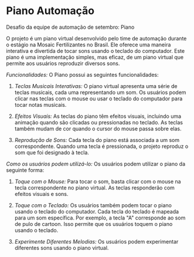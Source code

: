 # Piano Automação

Desafio da equipe de automação de setembro: Piano

O projeto é um piano virtual desenvolvido pelo time de automação durante o estágio na Mosaic Fertilizantes no Brasil. Ele oferece uma maneira interativa e divertida de tocar sons usando o teclado do computador. Este piano é uma implementação simples, mas eficaz, de um piano virtual que permite aos usuários reproduzir diversos sons.

*Funcionalidades:*
O Piano possui as seguintes funcionalidades:

1. *Teclas Musicais Interativas:* O piano virtual apresenta uma série de teclas musicais, cada uma representando um som. Os usuários podem clicar nas teclas com o mouse ou usar o teclado do computador para tocar notas musicais.

2. *Efeitos Visuais:* As teclas do piano têm efeitos visuais, incluindo uma animação quando são clicadas ou pressionadas no teclado. As teclas também mudam de cor quando o cursor do mouse passa sobre elas.

3. *Reprodução de Sons:* Cada tecla do piano está associada a um som correspondente. Quando uma tecla é pressionada, o projeto reproduz o som que foi designado à tecla.

*Como os usuários podem utilizá-lo:*
Os usuários podem utilizar o piano da seguinte forma:

1. *Toque com o Mouse:* Para tocar o som, basta clicar com o mouse na tecla correspondente no piano virtual. As teclas responderão com efeitos visuais e sons.

2. *Toque com o Teclado:* Os usuários também podem tocar o piano usando o teclado do computador. Cada tecla do teclado é mapeada para um som específica. Por exemplo, a tecla "A" corresponde ao som de pulo de cartoon. Isso permite que os usuários toquem o piano usando o teclado.

3. *Experimente Diferentes Melodias:* Os usuários podem experimentar diferentes sons usando o piano virtual.

